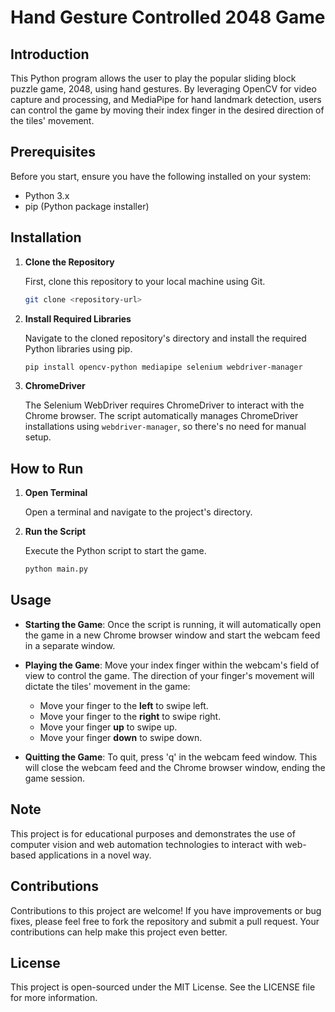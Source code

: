 
# Hand Gesture Controlled 2048 Game

## Introduction
This Python program allows the user to play the popular sliding block puzzle game, 2048, using hand gestures. By leveraging OpenCV for video capture and processing, and MediaPipe for hand landmark detection, users can control the game by moving their index finger in the desired direction of the tiles' movement.

## Prerequisites
Before you start, ensure you have the following installed on your system:
- Python 3.x
- pip (Python package installer)

## Installation

1. **Clone the Repository**
   
   First, clone this repository to your local machine using Git.

   ```sh
   git clone <repository-url>
   ```

2. **Install Required Libraries**

   Navigate to the cloned repository's directory and install the required Python libraries using pip.

   ```sh
   pip install opencv-python mediapipe selenium webdriver-manager
   ```

3. **ChromeDriver**

   The Selenium WebDriver requires ChromeDriver to interact with the Chrome browser. The script automatically manages ChromeDriver installations using `webdriver-manager`, so there's no need for manual setup.

## How to Run

1. **Open Terminal**

   Open a terminal and navigate to the project's directory.

2. **Run the Script**

   Execute the Python script to start the game.

   ```sh
   python main.py
   ```

## Usage

- **Starting the Game**: Once the script is running, it will automatically open the game in a new Chrome browser window and start the webcam feed in a separate window.
  
- **Playing the Game**: Move your index finger within the webcam's field of view to control the game. The direction of your finger's movement will dictate the tiles' movement in the game:
  - Move your finger to the **left** to swipe left.
  - Move your finger to the **right** to swipe right.
  - Move your finger **up** to swipe up.
  - Move your finger **down** to swipe down.

- **Quitting the Game**: To quit, press 'q' in the webcam feed window. This will close the webcam feed and the Chrome browser window, ending the game session.

## Note

This project is for educational purposes and demonstrates the use of computer vision and web automation technologies to interact with web-based applications in a novel way.

## Contributions

Contributions to this project are welcome! If you have improvements or bug fixes, please feel free to fork the repository and submit a pull request. Your contributions can help make this project even better.

## License

This project is open-sourced under the MIT License. See the LICENSE file for more information.


